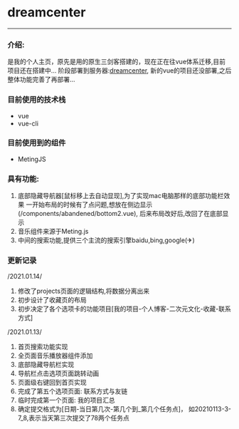 # dreamcenter
---
### 介绍: 
是我的个人主页，原先是用的原生三剑客搭建的，现在正在往vue体系迁移,目前项目还在搭建中...
阶段部署到服务器:[dreamcenter](http://www.dreamcenter.top),
新的vue的项目还没部署,之后整体功能完善了再部署...

### 目前使用的技术栈
* vue
* vue-cli
### 目前使用到的组件
* MetingJS

### 具有功能:
1. 底部隐藏导航器[鼠标移上去自动显现],为了实现mac电脑那样的底部功能栏效果
   一开始布局的时候有了点问题,想放在侧边显示(/components/abandened/bottom2.vue),
   后来布局改好后,改回了在底部显示
2. 音乐组件来源于Meting.js
3. 中间的搜索功能,提供三个主流的搜索引擎baidu,bing,google(✈)

### 更新记录
/2021.01.14/
1. 修改了projects页面的逻辑结构,将数据分离出来
2. 初步设计了收藏页的布局
3. 初步决定了各个选项卡的功能项目[我的项目-个人博客-二次元文化-收藏-联系方式]

/2021.01.13/
1. 首页搜索功能实现
2. 全页面音乐播放器组件添加
3. 底部隐藏导航栏实现
4. 导航栏点击选项页面跳转动画
5. 页面级右键回到首页实现
6. 完成了第五个选项页面: 联系方式与友链
7. 临时完成第一个页面: 我的项目汇总
8. 确定提交格式为[日期-当日第几次-第几个到_第几个任务点]，
   如20210113-3-7_8,表示当天第三次提交了78两个任务点
